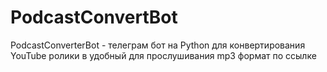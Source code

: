 # PodcastConvertBot
PodcastConverterBot - телеграм бот на Python для конвертирования YouTube ролики в удобный для прослушивания mp3 формат по ссылке
